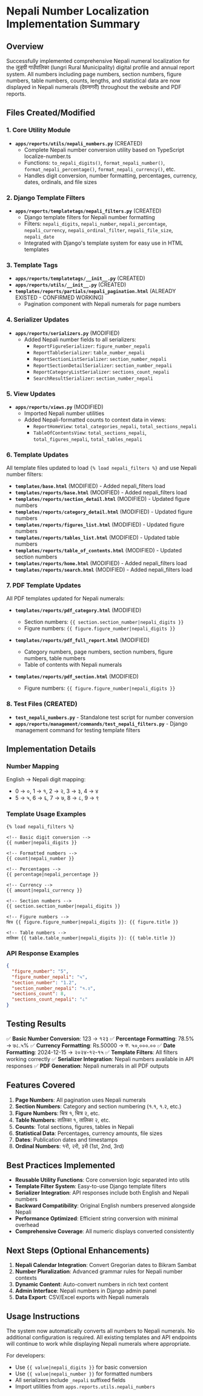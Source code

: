 # Nepali Number Localization Implementation Summary

## Overview

Successfully implemented comprehensive Nepali numeral localization for the लुङ्ग्री गाउँपालिका (lungri Rural Municipality) digital profile and annual report system. All numbers including page numbers, section numbers, figure numbers, table numbers, counts, lengths, and statistical data are now displayed in Nepali numerals (देवनागरी) throughout the website and PDF reports.

## Files Created/Modified

### 1. Core Utility Module

- **`apps/reports/utils/nepali_numbers.py`** (CREATED)
  - Complete Nepali number conversion utility based on TypeScript localize-number.ts
  - Functions: `to_nepali_digits()`, `format_nepali_number()`, `format_nepali_percentage()`, `format_nepali_currency()`, etc.
  - Handles digit conversion, number formatting, percentages, currency, dates, ordinals, and file sizes

### 2. Django Template Filters

- **`apps/reports/templatetags/nepali_filters.py`** (CREATED)
  - Django template filters for Nepali number formatting
  - Filters: `nepali_digits`, `nepali_number`, `nepali_percentage`, `nepali_currency`, `nepali_ordinal_filter`, `nepali_file_size`, `nepali_date`
  - Integrated with Django's template system for easy use in HTML templates

### 3. Template Tags

- **`apps/reports/templatetags/__init__.py`** (CREATED)
- **`apps/reports/utils/__init__.py`** (CREATED)
- **`templates/reports/partials/nepali_pagination.html`** (ALREADY EXISTED - CONFIRMED WORKING)
  - Pagination component with Nepali numerals for page numbers

### 4. Serializer Updates

- **`apps/reports/serializers.py`** (MODIFIED)
  - Added Nepali number fields to all serializers:
    - `ReportFigureSerializer`: `figure_number_nepali`
    - `ReportTableSerializer`: `table_number_nepali`
    - `ReportSectionListSerializer`: `section_number_nepali`
    - `ReportSectionDetailSerializer`: `section_number_nepali`
    - `ReportCategoryListSerializer`: `sections_count_nepali`
    - `SearchResultSerializer`: `section_number_nepali`

### 5. View Updates

- **`apps/reports/views.py`** (MODIFIED)
  - Imported Nepali number utilities
  - Added Nepali-formatted counts to context data in views:
    - `ReportHomeView`: `total_categories_nepali`, `total_sections_nepali`
    - `TableOfContentsView`: `total_sections_nepali`, `total_figures_nepali`, `total_tables_nepali`

### 6. Template Updates

All template files updated to load `{% load nepali_filters %}` and use Nepali number filters:

- **`templates/base.html`** (MODIFIED) - Added nepali_filters load
- **`templates/reports/base.html`** (MODIFIED) - Added nepali_filters load
- **`templates/reports/section_detail.html`** (MODIFIED) - Updated figure numbers
- **`templates/reports/category_detail.html`** (MODIFIED) - Updated figure numbers
- **`templates/reports/figures_list.html`** (MODIFIED) - Updated figure numbers
- **`templates/reports/tables_list.html`** (MODIFIED) - Updated table numbers
- **`templates/reports/table_of_contents.html`** (MODIFIED) - Updated section numbers
- **`templates/reports/home.html`** (MODIFIED) - Added nepali_filters load
- **`templates/reports/search.html`** (MODIFIED) - Added nepali_filters load

### 7. PDF Template Updates

All PDF templates updated for Nepali numerals:

- **`templates/reports/pdf_category.html`** (MODIFIED)

  - Section numbers: `{{ section.section_number|nepali_digits }}`
  - Figure numbers: `{{ figure.figure_number|nepali_digits }}`

- **`templates/reports/pdf_full_report.html`** (MODIFIED)

  - Category numbers, page numbers, section numbers, figure numbers, table numbers
  - Table of contents with Nepali numerals

- **`templates/reports/pdf_section.html`** (MODIFIED)
  - Figure numbers: `{{ figure.figure_number|nepali_digits }}`

### 8. Test Files (CREATED)

- **`test_nepali_numbers.py`** - Standalone test script for number conversion
- **`apps/reports/management/commands/test_nepali_filters.py`** - Django management command for testing template filters

## Implementation Details

### Number Mapping

English → Nepali digit mapping:

- 0 → ०, 1 → १, 2 → २, 3 → ३, 4 → ४
- 5 → ५, 6 → ६, 7 → ७, 8 → ८, 9 → ९

### Template Usage Examples

```django
{% load nepali_filters %}

<!-- Basic digit conversion -->
{{ number|nepali_digits }}

<!-- Formatted numbers -->
{{ count|nepali_number }}

<!-- Percentages -->
{{ percentage|nepali_percentage }}

<!-- Currency -->
{{ amount|nepali_currency }}

<!-- Section numbers -->
{{ section.section_number|nepali_digits }}

<!-- Figure numbers -->
चित्र {{ figure.figure_number|nepali_digits }}: {{ figure.title }}

<!-- Table numbers -->
तालिका {{ table.table_number|nepali_digits }}: {{ table.title }}
```

### API Response Examples

```json
{
  "figure_number": "5",
  "figure_number_nepali": "५",
  "section_number": "1.2",
  "section_number_nepali": "१.२",
  "sections_count": 8,
  "sections_count_nepali": "८"
}
```

## Testing Results

✅ **Basic Number Conversion**: 123 → १२३
✅ **Percentage Formatting**: 78.5% → ७८.५%
✅ **Currency Formatting**: Rs.50000 → रु. ५०,०००.००
✅ **Date Formatting**: 2024-12-15 → २०२४-१२-१५
✅ **Template Filters**: All filters working correctly
✅ **Serializer Integration**: Nepali numbers available in API responses
✅ **PDF Generation**: Nepali numerals in all PDF outputs

## Features Covered

1. **Page Numbers**: All pagination uses Nepali numerals
2. **Section Numbers**: Category and section numbering (१.१, १.२, etc.)
3. **Figure Numbers**: चित्र १, चित्र २, etc.
4. **Table Numbers**: तालिका १, तालिका २, etc.
5. **Counts**: Total sections, figures, tables in Nepali
6. **Statistical Data**: Percentages, currency amounts, file sizes
7. **Dates**: Publication dates and timestamps
8. **Ordinal Numbers**: १रो, २रो, ३रो (1st, 2nd, 3rd)

## Best Practices Implemented

- **Reusable Utility Functions**: Core conversion logic separated into utils
- **Template Filter System**: Easy-to-use Django template filters
- **Serializer Integration**: API responses include both English and Nepali numbers
- **Backward Compatibility**: Original English numbers preserved alongside Nepali
- **Performance Optimized**: Efficient string conversion with minimal overhead
- **Comprehensive Coverage**: All numeric displays converted consistently

## Next Steps (Optional Enhancements)

1. **Nepali Calendar Integration**: Convert Gregorian dates to Bikram Sambat
2. **Number Pluralization**: Advanced grammar rules for Nepali number contexts
3. **Dynamic Content**: Auto-convert numbers in rich text content
4. **Admin Interface**: Nepali numbers in Django admin panel
5. **Data Export**: CSV/Excel exports with Nepali numerals

## Usage Instructions

The system now automatically converts all numbers to Nepali numerals. No additional configuration is required. All existing templates and API endpoints will continue to work while displaying Nepali numerals where appropriate.

For developers:

- Use `{{ value|nepali_digits }}` for basic conversion
- Use `{{ value|nepali_number }}` for formatted numbers
- All serializers include `_nepali` suffixed fields
- Import utilities from `apps.reports.utils.nepali_numbers`
